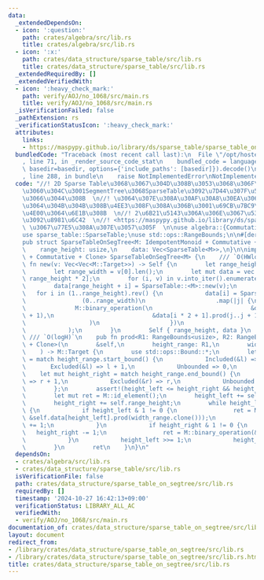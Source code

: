 ```yaml
---
data:
  _extendedDependsOn:
  - icon: ':question:'
    path: crates/algebra/src/lib.rs
    title: crates/algebra/src/lib.rs
  - icon: ':x:'
    path: crates/data_structure/sparse_table/src/lib.rs
    title: crates/data_structure/sparse_table/src/lib.rs
  _extendedRequiredBy: []
  _extendedVerifiedWith:
  - icon: ':heavy_check_mark:'
    path: verify/AOJ/no_1068/src/main.rs
    title: verify/AOJ/no_1068/src/main.rs
  _isVerificationFailed: false
  _pathExtension: rs
  _verificationStatusIcon: ':heavy_check_mark:'
  attributes:
    links:
    - https://maspypy.github.io/library/ds/sparse_table/sparse_table_on_segtree.hpp
  bundledCode: "Traceback (most recent call last):\n  File \"/opt/hostedtoolcache/Python/3.10.15/x64/lib/python3.10/site-packages/onlinejudge_verify/documentation/build.py\"\
    , line 71, in _render_source_code_stat\n    bundled_code = language.bundle(stat.path,\
    \ basedir=basedir, options={'include_paths': [basedir]}).decode()\n  File \"/opt/hostedtoolcache/Python/3.10.15/x64/lib/python3.10/site-packages/onlinejudge_verify/languages/rust.py\"\
    , line 288, in bundle\n    raise NotImplementedError\nNotImplementedError\n"
  code: "//! 2D Sparse Table\u3068\u3067\u304D\u308B\u3053\u3068\u306F\u540C\u3058\
    \u3060\u304C\u3001SegmentTree\u3068SparseTable\u3092\u7D44\u307F\u5408\u308F\u305B\
    \u3066\u3044\u308B  \n//! \u3064\u307E\u308A\u30AF\u30A8\u30EA\u306Blog\u304C\u4E00\
    \u3064\u304B\u304B\u308B\u4EE3\u308F\u308A\u306B\u3001\u69CB\u7BC9\u306Elog\u304C\
    \u4E00\u3064\u6E1B\u308B  \n//! 2\u6B21\u5143\u306A\u306E\u3067\u53EF\u63DB\u6027\
    \u3092\u8981\u6C42  \n//! <https://maspypy.github.io/library/ds/sparse_table/sparse_table_on_segtree.hpp>\
    \ \u3067\u77E5\u308A\u307E\u3057\u305F  \n\nuse algebra::{Commutative, IdempotentMonoid};\n\
    use sparse_table::SparseTable;\nuse std::ops::RangeBounds;\n\n#[derive(Debug)]\n\
    pub struct SparseTableOnSegTree<M: IdempotentMonoid + Commutative + Clone> {\n\
    \    range_height: usize,\n    data: Vec<SparseTable<M>>,\n}\n\nimpl<M: IdempotentMonoid\
    \ + Commutative + Clone> SparseTableOnSegTree<M> {\n    /// `O(HWlogH)`\n    pub\
    \ fn new(v: Vec<Vec<M::Target>>) -> Self {\n        let range_height = v.len();\n\
    \        let range_width = v[0].len();\n        let mut data = vec![SparseTable::<M>::new(vec![]);\
    \ range_height * 2];\n        for (i, v) in v.into_iter().enumerate() {\n    \
    \        data[range_height + i] = SparseTable::<M>::new(v);\n        }\n     \
    \   for i in (1..range_height).rev() {\n            data[i] = SparseTable::<M>::new(\n\
    \                (0..range_width)\n                    .map(|j| {\n          \
    \              M::binary_operation(\n                            &data[i * 2].prod(j..j\
    \ + 1),\n                            &data[i * 2 + 1].prod(j..j + 1),\n      \
    \                  )\n                    })\n                    .collect(),\n\
    \            );\n        }\n        Self { range_height, data }\n    }\n\n   \
    \ /// `O(logH)`\n    pub fn prod<R1: RangeBounds<usize>, R2: RangeBounds<usize>\
    \ + Clone>(\n        &self,\n        height_range: R1,\n        width_range: R2,\n\
    \    ) -> M::Target {\n        use std::ops::Bound::*;\n        let mut height_left\
    \ = match height_range.start_bound() {\n            Included(&l) => l,\n     \
    \       Excluded(&l) => l + 1,\n            Unbounded => 0,\n        };\n    \
    \    let mut height_right = match height_range.end_bound() {\n            Included(&r)\
    \ => r + 1,\n            Excluded(&r) => r,\n            Unbounded => self.range_height,\n\
    \        };\n        assert!(height_left <= height_right && height_right <= self.range_height);\n\
    \        let mut ret = M::id_element();\n        height_left += self.range_height;\n\
    \        height_right += self.range_height;\n        while height_left < height_right\
    \ {\n            if height_left & 1 != 0 {\n                ret = M::binary_operation(&ret,\
    \ &self.data[height_left].prod(width_range.clone()));\n                height_left\
    \ += 1;\n            }\n            if height_right & 1 != 0 {\n             \
    \   height_right -= 1;\n                ret = M::binary_operation(&ret, &self.data[height_right].prod(width_range.clone()));\n\
    \            }\n            height_left >>= 1;\n            height_right >>= 1;\n\
    \        }\n        ret\n    }\n}\n"
  dependsOn:
  - crates/algebra/src/lib.rs
  - crates/data_structure/sparse_table/src/lib.rs
  isVerificationFile: false
  path: crates/data_structure/sparse_table_on_segtree/src/lib.rs
  requiredBy: []
  timestamp: '2024-10-27 16:42:13+09:00'
  verificationStatus: LIBRARY_ALL_AC
  verifiedWith:
  - verify/AOJ/no_1068/src/main.rs
documentation_of: crates/data_structure/sparse_table_on_segtree/src/lib.rs
layout: document
redirect_from:
- /library/crates/data_structure/sparse_table_on_segtree/src/lib.rs
- /library/crates/data_structure/sparse_table_on_segtree/src/lib.rs.html
title: crates/data_structure/sparse_table_on_segtree/src/lib.rs
---
```

